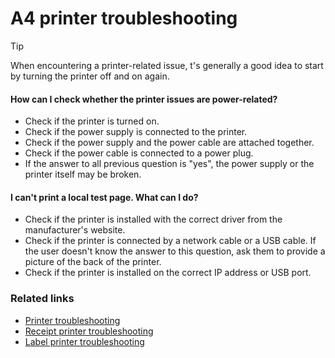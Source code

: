 # A4 printer troubleshooting

> [!Tip]
> When encountering a printer-related issue, t's generally a good idea to start by turning the printer off and on again.

#### How can I check whether the printer issues are power-related?

- Check if the printer is turned on.
- Check if the power supply is connected to the printer.
- Check if the power supply and the power cable are attached together.
- Check if the power cable is connected to a power plug.
- If the answer to all previous question is "yes", the power supply or the printer itself may be broken.

#### I can't print a local test page. What can I do?

- Check if the printer is installed with the correct driver from the manufacturer's website.
- Check if the printer is connected by a network cable or a USB cable. If the user doesn't know the answer to this question, ask them to provide a picture of the back of the printer.
- Check if the printer is installed on the correct IP address or USB port.


### Related links

- [Printer troubleshooting](printer_troubleshooting.md)
- [Receipt printer troubleshooting](receipt_printer_troubleshooting.md)
- [Label printer troubleshooting](label_printer_troubleshooting.md)